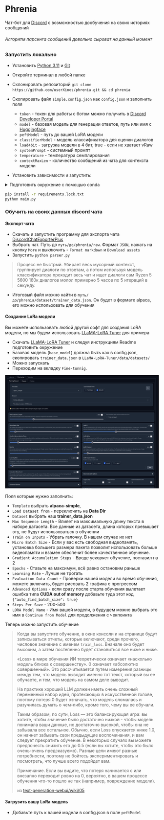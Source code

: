 # Phrenia

Чат-бот для [Discord] с возможностью дообучения на своих историях сообщений

###### Алгоритм парсинга сообщений довольно сыроват на данный момент

### Запустить локально

- Установить [Python 3.11] и [Git]
- Откройте терминал в любой папке
- Склонировать репозиторий `git clone https://github.com/userXinos/phrenia.git && cd phrenia`
- Скопировать файл `simple.config.json` как `config.json` и заполнить поля
  - `token` - токен для работы с ботом можно получить в [Discord Developer Portal]
  - `model` - базовая модель для генерации ответов, путь или имя с [Huggingface]
  - `peftModel` - путь до вашей LoRA модели
  - `classifierModel` - модель классификатора для оценки диалогов
  - `load4bit` - загрузка модели в 4 бит, true - если не хватает vRaw
  - `systemPrompt` - системный промпт
  - `temperature` - температура семплирования
  - `contextMaxLen` - количество сообщений из чата для контекста модели

- Установить зависимости и запустить:

<details>
  <summary>Подготовить окружение с помощью conda</summary>

###### Необязательно, но рекомендуется использовать [Conda] для установки зависимостей и создания отдельного окружения, чтобы не получать конфликты с другими пакетами.

  ```bash
  conda create -y python=3.11 -n phrenia
  conda activate phrenia
  ```
</details>

```bash
pip install -r requirements.lock.txt
python main.py
```

### Обучить на своих данных discord чата

#### Экспорт чата

- Скачать и запустить программу для экспорта чата [DiscordChatExporterPlus]
- Выбрать чат. Путь до `путь/до/phrenia/raw`. Формат `JSON`, нажать на кнопку `More` и выключить - `Format markdown` и `Download assets`
- Запустить `python parser.py`
> Процесс не быстрый. Убирает весь мусорный контекст, группирует диалоги по ответам, а потом используя модель классификатора проходит весь чат и ищет диалоги сам
> Ryzen 5 5600 160к диалогов молол примерно 5 часов по 5 итераций в секунду.
- Итоговый файл можно найти в `путь/до/phrenia/dataset/trainer_data.json`. Он будет в формате alpaca, его можно использовать для обучения

#### Создание LoRa модели

Вы можете использовать любой другой софт для создания LoRA модели, но мы будем использовать [LLaMA-LoRA Tuner] для примера

- Скачать [LLaMA-LoRA Tuner] и следуя инструкциям Readme подготовить окружение
- Базовая модель (`base_model`) должна быть как в config.json, скопировать `trainer_data.json` в `LLaMA-LoRA-Tuner/data/datasets/`
- Можно запускать
- Переходим на вкладку `Fine-tunnig`.

![LLaMA-LoRA Tuner](assets/1.png)

Поля которые нужно заполнить:
 - `Template` выбрать **alpaca-simple**, 
 - `Load Dataset from` - переключить на **Data Dir**
 - `Dataset` выбрать наш **trainer_data.json**
 - `Max Sequence Length` - Влияет на максимальную длину текста в наборе датасета. Все данные из датасета, длина которых превышает эту, не будут использоваться в обучении
 - `Train on Inputs` - Убрать галочку. В нашем случае их нет
 - `Micro Batch Size` - Если у вас есть свободная видеопамять, установка большего размера пакета позволит использовать больше видеопамяти и взамен обеспечит более качественное обучение.
 - `Gradient Accumulation Steps` - Вроде ускоряет обучение, поставил на 2
 - `Epochs` - Ставьте на максимум, всё равно остановим раньше
 - `Learning Rate` - Лучше не трогать
 - `Evaluation Data Count` - Проверки нашей модели во время обучения, можете включить, будет рисовать 2 графика с прогрессом
 - `Advanced Options` - если сразу после старта обучения вылетает ошибка типа **CUDA out of memory** добавьте туда этот код `{"auto_find_batch_size": true}`
 - `Steps Per Save` - 200-500
 - `LORA Model Name` - Имя вашей модели, в будущем можно выбрать это имя в `Continue from Model` для продолжения с чекпоинта

Теперь можно запустить обучение

> Когда вы запустите обучение, в окне консоли и на странице будут записываться отчеты, которые включают, среди прочего, числовое значение с именем `train_loss`. Вначале оно будет высоким, а затем постепенно будет становиться все ниже и ниже.
> 
> «Loss» в мире обучения ИИ теоретически означает «насколько модель близка к совершенству». 0 означает «абсолютно совершенный». Это рассчитывается путем измерения разницы между тем, что модель выводит именно тот текст, который вы ее обучаете, и тем, что модель на самом деле выводит.
> 
> На практике хороший LLM должен иметь очень сложный переменный набор идей, протекающих в искусственной голове, поэтому потеря 0 будет означать, что модель сломалась и разучилась думать о чем-либо, кроме того, чему вы ее обучали.
> 
> Таким образом, по сути, Loss — это балансирующая игра: вы хотите, чтобы значение было достаточно низкой - чтобы модель понимала ваши данные, но достаточно высокой, чтобы она не забывала все остальное. Обычно, если Loss опускается ниже 1.0, он начнет забывать свои предыдущие воспоминания, и вам следует прекратить обучение. В некоторых случаях вы можете предпочесть снизить его до 0.5 (если вы хотите, чтобы это было очень-очень предсказуемо). Разные цели имеют разные потребности, поэтому не бойтесь экспериментировать и посмотреть, что лучше всего подойдет вам.
> 
> Примечание. Если вы видите, что потеря начинается с или внезапно переходит ровно на 0, вероятно, в вашем процессе обучения что-то пошло не так (например, повреждение модели). 
>
> 
> из [text-generation-webui/wiki/05]

#### Загрузить вашу LoRa модель
- Добавьте путь к вашей модели в config.json в поле `peftModel`


[Discord]: https://discordapp.com/
[Conda]: https://conda.io/projects/conda/en/latest/user-guide/install/index.html
[Python 3.11]: https://www.python.org/downloads/release/python-3119/
[Git]: https://git-scm.com/downloads
[Discord Developer Portal]: https://discord.com/developers/applications
[Huggingface]: https://huggingface.co/models?other=text-generation-inference
[DiscordChatExporterPlus]: https://github.com/nulldg/DiscordChatExporterPlus/releases/latest
[LLaMA-LoRA Tuner]: https://github.com/zetavg/LLaMA-LoRA-Tuner
[text-generation-webui/wiki/05]: https://github.com/oobabooga/text-generation-webui/wiki/05-%E2%80%90-Training-Tab#loss
